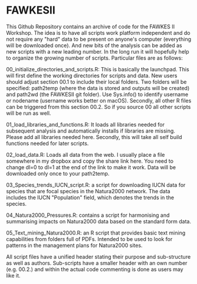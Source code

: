 # FAWKESII
This Github Repository contains an archive of code for the FAWKES II Workshop. The idea is to have all scripts work platform independent and do not require any "hard" data to be present on anyone's computer (everything will be downloaded once). And new bits of the analysis can be added as new scripts with a new leading number. In the long run it will hopefully help to organize the growing number of scripts. Particular files are as follows:

00_initialize_directories_and_scripts.R: This is basically the launchpad. 
This will first define the working directories for scripts and data. New users should adjust section 00.1 to include their local folders. Two folders will be specified: path2temp (where the data is stored and outputs will be created) and path2wd (the FAWKESII git folder). Use Sys.info() to identify username or nodename (username works better on macOS).
Secondly, all other R files can be triggered from this section 00.2. So if you source 00 all other scripts will be run as well.

01_load_libraries_and_functions.R:
It loads all libraries needed for subsequent analysis and automatically installs if libraries are missing. Please add all libraries needed here.
Secondly, this will take all self build functions needed for later scripts.

02_load_data.R:
Loads all data from the web. I usually place a file somewhere in my dropbox and copy the share link here. You need to change dl=0 to dl=1 at the end of the link to make it work.
Data will be downloaded only once to your path2temp.

03_Species_trends_IUCN_script.R:
a script for downloading IUCN data for species that are focal species in the Natura2000 network. The data includes the IUCN "Population" field, which denotes the trends in the species.

04_Natura2000_Pressures.R: contains a script for harmonising and summarising impacts on Natura2000 data based on the standard form data.

05_Text_mining_Natura2000.R: 
an R script that provides basic text mining capabilities from folders full of PDFs. Intended to be used to look for patterns in the management plans for Natura2000 sites.

All script files have a unified header stating their purpose and sub-structure as well as authors. Sub-scripts have a smaller header with an own number (e.g. 00.2.) and within the actual code commenting is done as users may like it.
